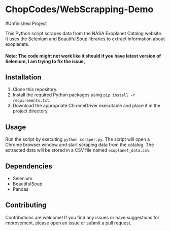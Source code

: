 # ChopCodes/WebScrapping-Demo
#Unfinished Project

This Python script scrapes data from the NASA Exoplanet Catalog website. It uses the Selenium and BeautifulSoup libraries to extract information about exoplanets.

#### Note: The code might not work like it should if you have latest version of Selenium, I am trying to fix the issue,

## Installation

1. Clone this repository.
2. Install the required Python packages using `pip install -r requirements.txt`.
3. Download the appropriate ChromeDriver executable and place it in the project directory.

## Usage

Run the script by executing `python scraper.py`. The script will open a Chrome browser window and start scraping data from the catalog. The extracted data will be stored in a CSV file named `exoplanet_data.csv`.

## Dependencies

- Selenium
- BeautifulSoup
- Pandas

## Contributing

Contributions are welcome! If you find any issues or have suggestions for improvement, please open an issue or submit a pull request.
